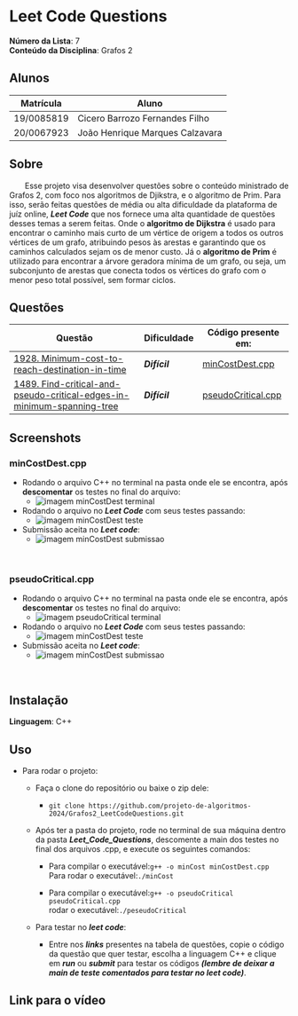 # Leet Code Questions

**Número da Lista**: 7<br>
**Conteúdo da Disciplina**: Grafos 2<br>

## Alunos
|Matrícula | Aluno |
| -- | -- |
| 19/0085819  |  Cicero Barrozo Fernandes Filho |
| 20/0067923  |  João Henrique Marques Calzavara |

## Sobre 
&emsp;&emsp;Esse projeto visa desenvolver questões sobre o conteúdo ministrado de Grafos 2, com foco nos algoritmos de Djikstra, e o algoritmo de Prim. Para isso, serão feitas questões de média ou alta dificuldade da plataforma de juíz online, ***Leet Code*** que nos fornece uma alta quantidade de questões desses temas a serem feitas. Onde o **algoritmo de Dijkstra** é usado para encontrar o caminho mais curto de um vértice de origem a todos os outros vértices de um grafo, atribuindo pesos às arestas e garantindo que os caminhos calculados sejam os de menor custo. Já o **algoritmo de Prim** é utilizado para encontrar a árvore geradora mínima de um grafo, ou seja, um subconjunto de arestas que conecta todos os vértices do grafo com o menor peso total possível, sem formar ciclos.

## Questões

|Questão | Dificuldade | Código presente em:|
| -- | -- | -- |
| [1928. Minimum-cost-to-reach-destination-in-time](https://leetcode.com/problems/minimum-cost-to-reach-destination-in-time/)  |  ***Difícil*** | [minCostDest.cpp](codigos/minCostDest.cpp) |
|  [1489. Find-critical-and-pseudo-critical-edges-in-minimum-spanning-tree](https://leetcode.com/problems/find-critical-and-pseudo-critical-edges-in-minimum-spanning-tree/description/) |  ***Difícil*** | [pseudoCritical.cpp](codigos/pseudoCritical.cpp)|


## Screenshots
### minCostDest.cpp
- Rodando o arquivo C++ no terminal na pasta onde ele se encontra, após **descomentar** os testes no final do arquivo:
    - ![imagem minCostDest terminal](assets/minCostLocal.png)
- Rodando o arquivo no ***Leet Code*** com seus testes passando:
    - ![imagem minCostDest teste](assets/minCostCases.png)
- Submissão aceita no ***Leet code***:
    - ![imagem minCostDest submissao](assets/minCostSubmission.png)
<br>

### pseudoCritical.cpp
- Rodando o arquivo C++ no terminal na pasta onde ele se encontra, após **descomentar** os testes no final do arquivo:
    - ![imagem pseudoCritical terminal](assets/pseudoCriticalLocal.png)
- Rodando o arquivo no ***Leet Code*** com seus testes passando:
    - ![imagem minCostDest teste](assets/pseudoCriticalCases.png)
- Submissão aceita no ***Leet code***:
    - ![imagem minCostDest submissao](assets/pseudoCriticalSubmission.png)
<br>


## Instalação 
**Linguagem**: C++<br>

## Uso 
- Para rodar o projeto:
    - Faça o clone do repositório ou baixe o zip dele:
        - ```git clone https://github.com/projeto-de-algoritmos-2024/Grafos2_LeetCodeQuestions.git ```
    - Após ter a pasta do projeto, rode no terminal de sua máquina dentro da pasta ***Leet_Code_Questions***,  descomente a main dos testes no final dos arquivos .cpp, e execute os seguintes comandos:
        - Para compilar o executável:```g++ -o minCost minCostDest.cpp```<br>Para rodar o executável:```./minCost ```

        - Para compilar o executável:```g++ -o pseudoCritical pseudoCritical.cpp```<br>rodar o executável:```./peseudoCritical ```

    - Para testar no ***leet code***:
        - Entre nos ***links*** presentes na tabela de questões, copie o código da questão que quer testar, escolha a linguagem C++ e clique em ***run*** ou ***submit*** para testar os códigos ***(lembre de deixar a main de teste comentados para testar no leet code)***.

## Link para o vídeo 


<!-- ## Outros 
Quaisquer outras informações sobre seu projeto podem ser descritas abaixo. -->





